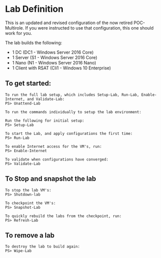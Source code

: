 # Lab Definition

This is an updated and revised configuration of the now retired POC-Multirole.
If you were instructed to use that configuration, this one should work for you.

The lab builds the following:

* 1 DC (DC1 - Windows Server 2016 Core)
* 1 Server (S1 - Windows Server 2016 Core)
* 1 Nano (N1 - Windows Server 2016 Nano)
* 1 Client with RSAT (Cli1 - Windows 10 Enterprise)

## To get started:

    To run the full lab setup, which includes Setup-Lab, Run-Lab, Enable-Internet, and Validate-Lab:
    PS> Unattend-Lab

    To run the commands individually to setup the lab environment:

    Run the following for initial setup:
    PS> Setup-Lab

    To start the Lab, and apply configurations the first time:
    PS> Run-Lab

    To enable Internet access for the VM's, run:
    PS> Enable-Internet

    To validate when configurations have converged:
    PS> Validate-Lab


## To Stop and snapshot the lab

    To stop the lab VM's:
    PS> Shutdown-lab

    To checkpoint the VM's:
    PS> Snapshot-Lab

    To quickly rebuild the labs from the checkpoint, run:
    PS> Refresh-Lab

## To remove a lab

    To destroy the lab to build again:
    PS> Wipe-Lab

